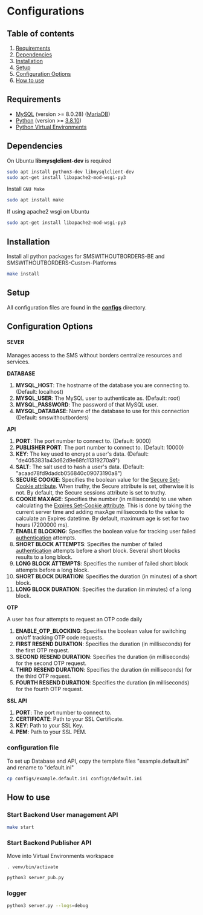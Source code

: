 # Configurations

## Table of contents

1. [Requirements](#requirements)
2. [Dependencies](#dependencies)
3. [Installation](#installation)
4. [Setup](#setup)
5. [Configuration Options](#Configuration-Options)
6. [How to use](#how-to-use)

## Requirements

- [MySQL](https://www.mysql.com/) (version >= 8.0.28) ([MariaDB](https://mariadb.org/))
- [Python](https://www.python.org/) (version >= [3.8.10](https://www.python.org/downloads/release/python-3810/))
- [Python Virtual Environments](https://docs.python.org/3/tutorial/venv.html)

## Dependencies

On Ubuntu **libmysqlclient-dev** is required

```bash
sudo apt install python3-dev libmysqlclient-dev
sudo apt-get install libapache2-mod-wsgi-py3
```

Install `GNU Make`

```bash
sudo apt install make
```

If using apache2 wsgi on Ubuntu

```bash
sudo apt-get install libapache2-mod-wsgi-py3
```

## Installation

Install all python packages for SMSWITHOUTBORDERS-BE and SMSWITHOUTBORDERS-Custom-Platforms

```bash
make install
```

## Setup

All configuration files are found in the **[configs](../configs)** directory.

## Configuration Options

#### SEVER

Manages access to the SMS without borders centralize resources and services.

**DATABASE**

1. **MYSQL_HOST**: The hostname of the database you are connecting to. (Default: localhost)
2. **MYSQL_USER**: The MySQL user to authenticate as. (Default: root)
3. **MYSQL_PASSWORD**: The password of that MySQL user.
4. **MYSQL_DATABASE**: Name of the database to use for this connection (Default: smswithoutborders)

**API**

1. **PORT**: The port number to connect to. (Default: 9000)
2. **PUBLISHER PORT**: The port number to connect to. (Default: 10000)
3. **KEY**: The key used to encrypt a user's data. (Default: "de4053831a43d62d9e68fc11319270a9")
4. **SALT**: The salt used to hash a user's data. (Default: "acaad78fd9dadcb056840c09073190a8")
5. **SECURE COOKIE**: Specifies the boolean value for the [Secure Set-Cookie attribute](https://developer.mozilla.org/en-US/docs/Web/HTTP/Headers/Set-Cookie). When truthy, the Secure attribute is set, otherwise it is not. By default, the Secure sessions attribute is set to truthy.
6. **COOKIE MAXAGE**: Specifies the number (in milliseconds) to use when calculating the [Expires Set-Cookie attribute](https://developer.mozilla.org/en-US/docs/Web/HTTP/Headers/Set-Cookie). This is done by taking the current server time and adding maxAge milliseconds to the value to calculate an Expires datetime. By default, maximum age is set for two hours (7200000 ms).
7. **ENABLE BLOCKING**: Specifies the boolean value for tracking user failed [authentication](FEATURES_v2.md#2-authenticate-an-account) attempts.
8. **SHORT BLOCK ATTEMPTS**: Specifies the number of failed [authentication](FEATURES_v2.md#2-authenticate-an-account) attempts before a short block. Several short blocks results to a long block.
9. **LONG BLOCK ATTEMPTS**: Specifies the number of failed short block attempts before a long block.
10. **SHORT BLOCK DURATION**: Specifies the duration (in minutes) of a short block.
11. **LONG BLOCK DURATION**: Specifies the duration (in minutes) of a long block.

**OTP**

A user has four attempts to request an OTP code daily

1. **ENABLE_OTP_BLOCKING**: Specifies the boolean value for switching on/off tracking OTP code requests.
2. **FIRST RESEND DURATION**: Specifies the duration (in milliseconds) for the first OTP request.
3. **SECOND RESEND DURATION**: Specifies the duration (in milliseconds) for the second OTP request.
4. **THIRD RESEND DURATION**: Specifies the duration (in milliseconds) for the third OTP request.
5. **FOURTH RESEND DURATION**: Specifies the duration (in milliseconds) for the fourth OTP request.

**SSL API**

1. **PORT**: The port number to connect to.
2. **CERTIFICATE**: Path to your SSL Certificate.
3. **KEY**: Path to your SSL Key.
4. **PEM**: Path to your SSL PEM.

### configuration file

To set up Database and API, copy the template files "example.default.ini" and rename to "default.ini"

```bash
cp configs/example.default.ini configs/default.ini
```

## How to use

### Start Backend User management API

```bash
make start
```

### Start Backend Publisher API

Move into Virtual Environments workspace

```
. venv/bin/activate
```

```bash
python3 server_pub.py
```

### logger

```bash
python3 server.py --logs=debug
```
